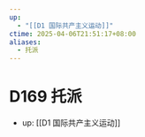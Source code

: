 ```yaml
---
up:
  - "[[D1 国际共产主义运动]]"
ctime: 2025-04-06T21:51:17+08:00
aliases:
  - 托派
---
```


# D169 托派

- up: [[D1 国际共产主义运动]]
